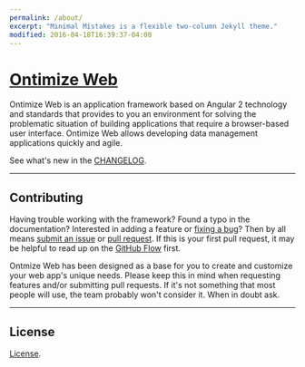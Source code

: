 ```yaml
---
permalink: /about/
excerpt: "Minimal Mistakes is a flexible two-column Jekyll theme."
modified: 2016-04-18T16:39:37-04:00
---
```


# [Ontimize Web](https://ontimizeweb.github.io/docs/)


Ontimize Web is an application framework based on Angular 2 technology and standards that provides to you an environment for solving the problematic situation of building applications that require a browser-based user interface.
Ontimize Web allows developing data management applications quickly and agile.

See what's new in the [CHANGELOG](https://github.com/OntimizeWeb/ontimize-web-ngx/blob/master/CHANGELOG.md).

---

## Contributing

Having trouble working with the framework? Found a typo in the documentation? Interested in adding a feature or [fixing a bug](https://github.com/ontimizeweb/ontimize-web-ngx/issues)? Then by all means [submit an issue](https://github.com/ontimizeweb/ontimize-web-ngx/issues/new) or [pull request](https://help.github.com/articles/using-pull-requests/). If this is your first pull request, it may be helpful to read up on the [GitHub Flow](https://guides.github.com/introduction/flow/) first.

Ontmize Web has been designed as a base for you to create and customize your web app's unique needs. Please keep this in mind when requesting features and/or submitting pull requests. If it's not something that most people will use, the team probably won't consider it. When in doubt ask. 

---

## License

[License](https://github.com/OntimizeWeb/ontimize-web-ngx/blob/master/LICENSE).